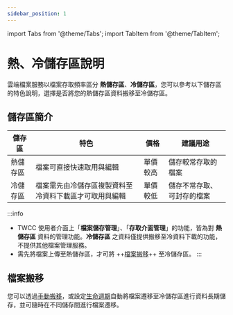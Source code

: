 ```yaml
---
sidebar_position: 1
---
```


import Tabs from '@theme/Tabs';
import TabItem from '@theme/TabItem';

# 熱、冷儲存區說明

雲端檔案服務以檔案存取頻率區分 **熱儲存區**、**冷儲存區**，您可以參考以下儲存區的特色說明，選擇是否將您的熱儲存區資料搬移至冷儲存區。

## 儲存區簡介

| 儲存區 | 特色 |價格 |建議用途 |
| -------- | -------- | -------- | -------- |
| 熱儲存區     | 檔案可直接快速取用與編輯  | 單價較高  | 儲存較常存取的檔案     |
| 冷儲存區     | 檔案需先由冷儲存區複製資料至冷資料下載區才可取用與編輯  | 單價較低  | 儲存不常存取、可封存的檔案     |


:::info
- TWCC 使用者介面上「**檔案儲存管理**」、「**存取介面管理**」的功能，皆為對 **熱儲存區** 資料的管理功能。**冷儲存區** 之資料僅提供搬移至冷資料下載的功能，不提供其他檔案管理服務。
- 需先將檔案上傳至熱儲存區，才可將 ++[檔案搬移](#檔案搬移)++ 至冷儲存區。
:::


## 檔案搬移

您可以透過[手動搬移](https://man.twcc.ai/@twccdocs/guide-cfs-move-retrieve-data-zh)，或設定[生命週期](https://man.twcc.ai/@twccdocs/guide-cfs-lifecycle-mngmnt-zh)自動將檔案遷移至冷儲存區進行資料長期儲存，並可隨時在不同儲存間進行檔案遷移。
